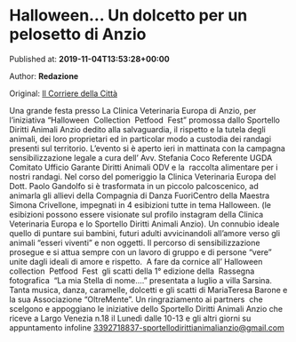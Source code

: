 
# Halloween… Un dolcetto per un pelosetto di Anzio

Published at: **2019-11-04T13:53:28+00:00**

Author: **Redazione**

Original: [Il Corriere della Città](https://www.ilcorrieredellacitta.com/news-anzio/halloween-un-dolcetto-per-un-pelosetto-di-anzio.html)

Una grande festa presso La Clinica Veterinaria Europa di Anzio, per l’iniziativa “Halloween  Collection  Petfood  Fest” promossa dallo Sportello Diritti Animali Anzio dedito alla salvaguardia, il rispetto e la tutela degli animali, dei loro proprietari ed in particolar modo a custodia dei randagi presenti sul territorio. L’evento si è aperto ieri in mattinata con la campagna sensibilizzazione legale a cura dell’ Avv. Stefania Coco Referente UGDA Comitato Ufficio Garante Diritti Animali ODV e la  raccolta alimentare per i nostri randagi. Nel corso del pomeriggio la Clinica Veterinaria Europa del Dott. Paolo Gandolfo si è trasformata in un piccolo palcoscenico, ad animarla gli allievi della Compagnia di Danza FuoriCentro della Maestra Simona Crivellone, impegnati in 4 esibizioni tutte in tema Halloween. (le esibizioni possono essere visionate sul profilo instagram della Clinica Veterinaria Europa e lo Sportello Diritti Animali Anzio). Un connubio ideale quello di puntare sui bambini, futuri adulti avvicinandoli all’amore verso gli animali “esseri viventi” e non oggetti. Il percorso di sensibilizzazione prosegue e si attua sempre con un lavoro di gruppo e di persone “vere” unite dagli ideali di amore e rispetto.  A fare da cornice all’ Halloween collection  Petfood  Fest  gli scatti della 1° edizione della  Rassegna fotografica  “La mia Stella di nome….” presentata a luglio a villa Sarsina. Tanta musica, danza, caramelle, dolcetti e gli scatti di MariaTeresa Barone e la sua Associazione “OltreMente”. Un ringraziamento ai partners  che scelgono e appoggiano le iniziative dello Sportello Diritti Animali Anzio che riceve a Largo Venezia n.18 il Lunedì dalle 10-13 e gli altri giorni su appuntamento infoline 3392718837-sportellodirittianimalianzio@gmail.com
